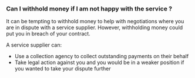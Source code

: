 ###  Can I withhold money if I am not happy with the service **?**

It can be tempting to withhold money to help with negotiations where you are
in dispute with a service supplier. However, withholding money could put you
in breach of your contract.

A service supplier can:

  * Use a collection agency to collect outstanding payments on their behalf 
  * Take legal action against you and you would be in a weaker position if you wanted to take your dispute further 
